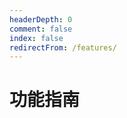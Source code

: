```yaml
---
headerDepth: 0
comment: false
index: false
redirectFrom: /features/
---
```


# 功能指南

<AutoCatalog />
